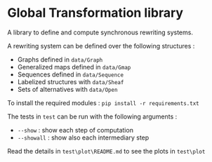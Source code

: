 # Global Transformation library

A library to define and compute synchronous rewriting systems.

A rewriting system can be defined over the following structures :
- Graphs defined in `data/Graph`
- Generalized maps defined in `data/Gmap`
- Sequences defined in `data/Sequence`
- Labelized structures with `data/Sheaf`
- Sets of alternatives with `data/Open`

To install the required modules :
```pip install -r requirements.txt```

The tests in `test` can be run with the following arguments :
- `--show`    : show each step of computation
- `--showall` : show also each intermediary step

Read the details in `test\plot\README.md` to see the plots in `test\plot` 
